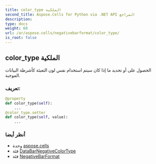 ```yaml
---
title: color_type الملكية
second_title: Aspose.Cells for Python via .NET API المراجع
description:
type: docs
weight: 60
url: /ar/aspose.cells/negativebarformat/color_type/
is_root: false
---
```

##  color_type الملكية

الحصول على أو تحديد ما إذا كان سيتم استخدام نفس لون التعبئة كأشرطة البيانات الموجبة.
###  تعريف:
```python
@property
def color_type(self):
    ...
@color_type.setter
def color_type(self, value):
    ...
```

###  أنظر أيضا
* وحدة [aspose.cells](../../)
* فئة [DataBarNegativeColorType](/cells/python-net/ar/aspose.cells/databarnegativecolortype)
* فئة [NegativeBarFormat](/cells/python-net/ar/aspose.cells/negativebarformat)
